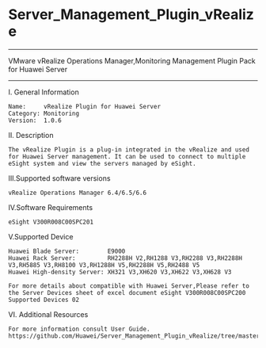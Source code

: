 # Server_Management_Plugin_vRealize

*****************************************************************************************
VMware vRealize Operations Manager,Monitoring Management Plugin Pack for Huawei Server
*****************************************************************************************

I. General Information

    Name:     vRealize Plugin for Huawei Server
    Category: Monitoring
    Version:  1.0.6

II. Description

    The vRealize Plugin is a plug-in integrated in the vRealize and used for Huawei Server management. It can be used to connect to multiple eSight system and view the servers managed by eSight.

III.Supported software versions

    vRealize Operations Manager 6.4/6.5/6.6 
       
IV.Software Requirements

    eSight V300R008C00SPC201

V.Supported Device

    Huawei Blade Server:        E9000
    Huawei Rack Server:         RH2288H V2,RH1288 V3,RH2288 V3,RH2288H V3,RH5885 V3,RH8100 V3,RH1288H V5,RH2288H V5,RH2488 V5
    Huawei High-density Server: XH321 V3,XH620 V3,XH622 V3,XH628 V3
    
    For more details about compatible with Huawei Server,Please refer to the Server Devices sheet of excel document eSight V300R008C00SPC200 Supported Devices 02

VI. Additional Resources

    For more information consult User Guide. https://github.com/Huawei/Server_Management_Plugin_vRealize/tree/master/docs
